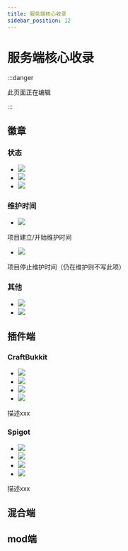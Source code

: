```yaml
---
title: 服务端核心收录
sidebar_position: 12
---
```


# 服务端核心收录

:::danger

此页面正在编辑

:::

## 徽章

### 状态

- ![](https://img.shields.io/badge/状态-积极维护-green?style=for-the-badge)
- ![](https://img.shields.io/badge/状态-不再积极维护-yellow?style=for-the-badge)
- ![](https://img.shields.io/badge/状态-停止维护-red?style=for-the-badge)

### 维护时间

- ![](https://img.shields.io/badge/开始-xxxx/xx/xx-blue?style=for-the-badge)

项目建立/开始维护时间

- ![](https://img.shields.io/badge/结束-xxxx/xx/xx-orange?style=for-the-badge)

项目停止维护时间（仍在维护则不写此项）

### 其他

- ![](https://img.shields.io/badge/GitHub-项目名称-blue?style=for-the-badge&logo=github)
- ![](https://img.shields.io/github/license/Bukkit/Bukkit?style=for-the-badge)

## 插件端

### CraftBukkit

- ![](https://img.shields.io/badge/状态-不再积极维护-yellow?style=for-the-badge)
- ![](https://img.shields.io/badge/开始-xxxx/xx/xx-blue?style=for-the-badge)
- ![](https://img.shields.io/badge/GitHub-项目名称-blue?style=for-the-badge&logo=github)
- ![](https://img.shields.io/github/license/Bukkit/Bukkit?style=for-the-badge)

描述xxx

### Spigot

- ![](https://img.shields.io/badge/状态-不再积极维护-yellow?style=for-the-badge)
- ![](https://img.shields.io/badge/开始-xxxx/xx/xx-blue?style=for-the-badge)
- ![](https://img.shields.io/badge/GitHub-项目名称-blue?style=for-the-badge&logo=github)
- ![](https://img.shields.io/github/license/Bukkit/Bukkit?style=for-the-badge)

描述xxx

## 混合端

## mod端
